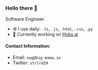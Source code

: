 ### Hello there 👋

Software Engineer.

- ⚙️ I use daily: `.ts`, `.js`, `.html`, `.css`, `.py`
- 🔨 Currently working on [Hyko.ai](https://www.hyko.ai)

#### Contact Information:
- Email: `oag@big-mama.io`
- Twitter: `strlrd29`
